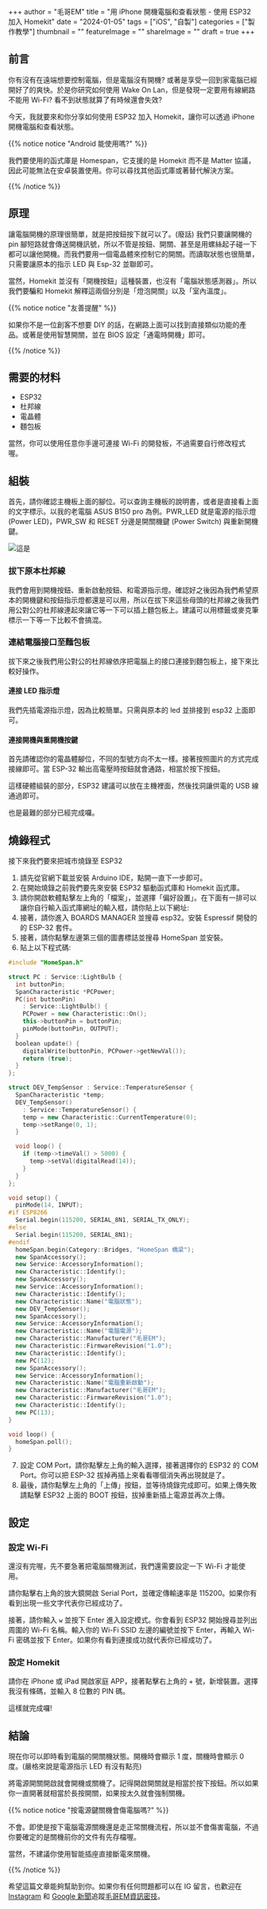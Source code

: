 +++
author = "毛哥EM"
title = "用 iPhone 開機電腦和查看狀態 - 使用 ESP32 加入 Homekit"
date = "2024-01-05"
tags = ["iOS", "自製"]
categories = ["製作教學"]
thumbnail = ""
featureImage = ""
shareImage = ""
draft = true
+++

## 前言

你有沒有在遠端想要控制電腦，但是電腦沒有開機? 或著是享受一回到家電腦已經開好了的爽快。於是你研究如何使用 Wake On Lan，但是發現一定要用有線網路不能用 Wi-Fi? 看不到狀態就算了有時候還會失效?

今天，我就要來和你分享如何使用 ESP32 加入 Homekit，讓你可以透過 iPhone 開機電腦和查看狀態。

<!--more-->

{{% notice notice "Android 能使用嗎?" %}}

我們要使用的函式庫是 Homespan，它支援的是 Homekit 而不是 Matter 協議，因此可能無法在安卓裝置使用。你可以尋找其他函式庫或著替代解決方案。

{{% /notice %}}

## 原理

讓電腦開機的原理很簡單，就是把按鈕按下就可以了。(廢話) 我們只要讓開機的 pin 腳短路就會傳送開機訊號，所以不管是按鈕、開關、甚至是用螺絲起子碰一下都可以讓他開機。而我們要用一個電晶體來控制它的開關。而讀取狀態也很簡單，只需要讓原本的指示 LED 與 Esp-32 並聯即可。

當然，Homekit 並沒有「開機按鈕」這種裝置，也沒有「電腦狀態感測器」。所以我們要~~騙~~和 Homekit 解釋這兩個分別是「燈泡開關」以及「室內溫度」。

{{% notice notice "友善提醒" %}}

如果你不是一位創客不想要 DIY 的話，在網路上面可以找到直接類似功能的產品。或著是使用智慧開關，並在 BIOS 設定「通電時開機」即可。

{{% /notice %}}

## 需要的材料

* ESP32
* 杜邦線
* 電晶體
* 麵包板

當然，你可以使用任意你手邊可連接 Wi-Fi 的開發板，不過需要自行修改程式喔。

## 組裝

首先，請你確認主機板上面的腳位。可以查詢主機板的說明書，或者是直接看上面的文字標示。以我的老電腦 ASUS B150 pro 為例。PWR_LED 就是電源的指示燈 (Power LED)，PWR_SW 和 RESET 分邊是開關機鍵 (Power Switch) 與重新開機鍵。

![這是](b150.webp)

### 拔下原本杜邦線

我們會用到開機按鈕、重新啟動按鈕、和電源指示燈。確認好之後因為我們希望原本的開機鍵和按鈕指示燈都還是可以用，所以在拔下來這些母頭的杜邦線之後我們用公對公的杜邦線連起來讓它等一下可以插上麵包板上。建議可以用標籤或麥克筆標示一下等一下比較不會搞混。

### 連結電腦接口至麵包板

拔下來之後我們用公對公的杜邦線依序把電腦上的接口連接到麵包板上，接下來比較好操作。

#### 連接 LED 指示燈

我們先插電源指示燈，因為比較簡單。只需與原本的 led 並排接到 esp32 上面即可。

#### 連接開機與重開機按鍵

首先請確認你的電晶體腳位，不同的型號方向不太一樣。接著按照圖片的方式完成接線即可。當 ESP-32 輸出高電壓時按鈕就會通路，相當於按下按鈕。

這樣硬體組裝的部分，ESP32 建議可以放在主機裡面，然後找洞讓供電的 USB 線通過即可。


也是最難的部分已經完成囉。

## 燒錄程式

接下來我們要來把城市燒錄至 ESP32

1. 請先從官網下載並安裝 Arduino IDE，點開一直下一步即可。
2. 在開始燒錄之前我們要先來安裝 ESP32 驅動函式庫和 Homekit 函式庫。
3. 請你開啟軟體點擊左上角的「檔案」，並選擇「偏好設置」。在下面有一排可以讓你自行輸入函式庫網址的輸入框，請你貼上以下網址:
4. 接著，請你進入 BOARDS MANAGER 並搜尋 esp32。安裝 Espressif 開發的的 ESP-32 套件。
5. 接著，請你點擊左邊第三個的圖書標誌並搜尋 HomeSpan 並安裝。
6. 貼上以下程式碼:
```ino
#include "HomeSpan.h"

struct PC : Service::LightBulb {
  int buttonPin;
  SpanCharacteristic *PCPower;
  PC(int buttonPin)
    : Service::LightBulb() {
    PCPower = new Characteristic::On();
    this->buttonPin = buttonPin;
    pinMode(buttonPin, OUTPUT);
  }
  boolean update() {
    digitalWrite(buttonPin, PCPower->getNewVal());
    return (true);
  }
};

struct DEV_TempSensor : Service::TemperatureSensor {
  SpanCharacteristic *temp;
  DEV_TempSensor()
    : Service::TemperatureSensor() {
    temp = new Characteristic::CurrentTemperature(0);
    temp->setRange(0, 1);
  }

  void loop() {
    if (temp->timeVal() > 5000) {
      temp->setVal(digitalRead(14));
    }
  }
};

void setup() {
  pinMode(14, INPUT);
#if ESP8266
  Serial.begin(115200, SERIAL_8N1, SERIAL_TX_ONLY);
#else
  Serial.begin(115200, SERIAL_8N1);
#endif
  homeSpan.begin(Category::Bridges, "HomeSpan 橋梁");
  new SpanAccessory();
  new Service::AccessoryInformation();
  new Characteristic::Identify();
  new SpanAccessory();
  new Service::AccessoryInformation();
  new Characteristic::Identify();
  new Characteristic::Name("電腦狀態");
  new DEV_TempSensor();
  new SpanAccessory();
  new Service::AccessoryInformation();
  new Characteristic::Name("電腦電源");
  new Characteristic::Manufacturer("毛哥EM");
  new Characteristic::FirmwareRevision("1.0");
  new Characteristic::Identify();
  new PC(12);
  new SpanAccessory();
  new Service::AccessoryInformation();
  new Characteristic::Name("電腦重新啟動");
  new Characteristic::Manufacturer("毛哥EM");
  new Characteristic::FirmwareRevision("1.0");
  new Characteristic::Identify();
  new PC(13);
}

void loop() {
  homeSpan.poll();
}
```
7. 設定 COM Port，請你點擊左上角的輸入選擇，接著選擇你的 ESP32 的 COM Port。你可以把 ESP-32 拔掉再插上來看看哪個消失再出現就是了。
8. 最後，請你點擊左上角的「上傳」按鈕，並等待燒錄完成即可。如果上傳失敗請點擊 ESP32 上面的 BOOT 按鈕，拔掉重新插上電源並再次上傳。

## 設定

### 設定 Wi-Fi
還沒有完喔，先不要急著把電腦關機測試，我們還需要設定一下 Wi-Fi 才能使用。

請你點擊右上角的放大鏡開啟 Serial Port，並確定傳輸速率是 115200。如果你有看到出現一些文字代表你已經成功了。

接著，請你輸入 `w` 並按下 Enter 進入設定模式。你會看到 ESP32 開始搜尋並列出周圍的 Wi-Fi 名稱。輸入你的 Wi-Fi SSID 左邊的編號並按下 Enter，再輸入 Wi-Fi 密碼並按下 Enter。如果你有看到連接成功就代表你已經成功了。

### 設定 Homekit

請你在 iPhone 或 iPad 開啟家庭 APP，接著點擊右上角的 + 號，新增裝置。選擇我沒有條碼，並輸入 8 位數的 PIN 碼。

這樣就完成囉!

## 結論

現在你可以即時看到電腦的開關機狀態。開機時會顯示 1 度，關機時會顯示 0 度。(嚴格來說是電源指示 LED 有沒有點亮)

將電源開關開啟就會開機或關機了。記得開啟開關就是相當於按下按鈕。所以如果你一直開著就相當於長按開關，如果按太久就會強制關機。

{{% notice notice "按電源鍵關機會傷電腦嗎?" %}}

不會。即使是按下電腦電源關機還是走正常關機流程，所以並不會傷害電腦，不過你要確定的是關機前你的文件有先存檔喔。

當然，不建議你使用智能插座直接斷電來關機。

{{% /notice %}}

希望這篇文章能夠幫助到你。如果你有任何問題都可以在 IG 留言，也歡迎在 [Instagram](https://www.instagram.com/em.tec.blog) 和 [Google 新聞](https://news.google.com/publications/CAAqBwgKMKXLvgswsubVAw?ceid=TW:zh-Hant&oc=3)追蹤[毛哥EM資訊密技](https://em-tec.github.io/)。

